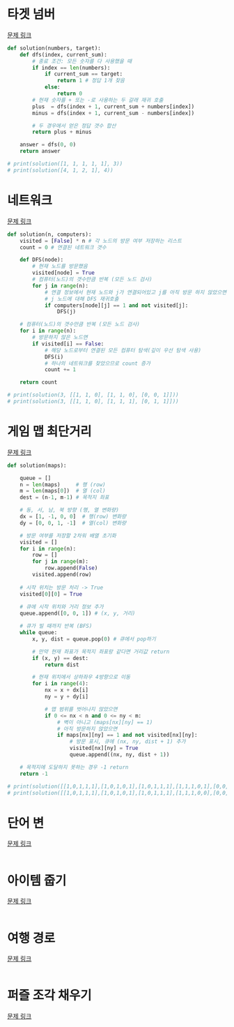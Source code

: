 # 타겟 넘버
[문제 링크](https://school.programmers.co.kr/learn/courses/30/lessons/43165)
```python
def solution(numbers, target):
    def dfs(index, current_sum):
        # 종료 조건: 모든 숫자를 다 사용했을 때
        if index == len(numbers):
            if current_sum == target:
                return 1 # 정답 1개 찾음
            else:
                return 0
        # 현재 숫자를 + 또는 -로 사용하는 두 갈래 재귀 호출
        plus  = dfs(index + 1, current_sum + numbers[index])
        minus = dfs(index + 1, current_sum - numbers[index])

        # 두 경우에서 얻은 정답 갯수 합산
        return plus + minus

    answer = dfs(0, 0)
    return answer

# print(solution([1, 1, 1, 1, 1], 3))
# print(solution([4, 1, 2, 1], 4))
```

# 네트워크
[문제 링크](https://school.programmers.co.kr/learn/courses/30/lessons/43162)
```python
def solution(n, computers):
    visited = [False] * n # 각 노드의 방문 여부 저장하는 리스트
    count = 0 # 연결된 네트워크 갯수

    def DFS(node):
        # 현재 노드를 방문했음
        visited[node] = True
        # 컴퓨터(노드)의 갯수만큼 반복 (모든 노드 검사)
        for j in range(n):
            # 연결 정보에서 현재 노드와 j가 연결되어있고 j를 아직 방문 하지 않았으면 
            # j 노드에 대해 DFS 재귀호출 
            if computers[node][j] == 1 and not visited[j]:
                DFS(j)

    # 컴퓨터(노드)의 갯수만큼 반복 (모든 노드 검사)
    for i in range(n):
        # 방문하지 않은 노드면
        if visited[i] == False:
            # 해당 노드로부터 연결된 모든 컴퓨터 탐색(깊이 우선 탐색 사용)
            DFS(i)
            # 하나의 네트워크를 찾았으므로 count 증가
            count += 1

    return count

# print(solution(3, [[1, 1, 0], [1, 1, 0], [0, 0, 1]]))
# print(solution(3, [[1, 1, 0], [1, 1, 1], [0, 1, 1]]))
```

# 게임 맵 최단거리
[문제 링크](https://school.programmers.co.kr/learn/courses/30/lessons/1844)
```python
def solution(maps):

    queue = []
    n = len(maps)     # 행 (row)
    m = len(maps[0])  # 열 (col)
    dest = (n-1, m-1) # 목적지 좌표

    # 동, 서, 남, 북 방향 (행, 열 변화량)
    dx = [1, -1, 0, 0]  # 행(row) 변화량
    dy = [0, 0, 1, -1]  # 열(col) 변화량

    # 방문 여부를 저장할 2차워 배열 초기화
    visited = []
    for i in range(n):
        row = []
        for j in range(m):
            row.append(False)
        visited.append(row)
    
    # 시작 위치는 방문 처리 -> True
    visited[0][0] = True
    
    # 큐에 시작 위치와 거리 정보 추가 
    queue.append([0, 0, 1]) # (x, y, 거리)

    # 큐가 빌 때까지 반복 (BFS)
    while queue:
        x, y, dist = queue.pop(0) # 큐에서 pop하기

        # 만약 현재 좌표가 목적지 좌표랑 같다면 거리값 return
        if (x, y) == dest:
            return dist

        # 현재 위치에서 상하좌우 4방향으로 이동
        for i in range(4):
            nx = x + dx[i]
            ny = y + dy[i]

            # 맵 범위를 벗어나지 않았으면
            if 0 <= nx < n and 0 <= ny < m:
                # 벽이 아니고 (maps[nx][ny] == 1)
                # 아직 방문하지 않았으면
                if maps[nx][ny] == 1 and not visited[nx][ny]:
                    # 방문 표시, 큐에 (nx, ny, dist + 1) 추가
                    visited[nx][ny] = True
                    queue.append((nx, ny, dist + 1))

    # 목적지에 도달하지 못하는 경우 -1 return
    return -1

# print(solution([[1,0,1,1,1],[1,0,1,0,1],[1,0,1,1,1],[1,1,1,0,1],[0,0,0,0,1]]))
# print(solution([[1,0,1,1,1],[1,0,1,0,1],[1,0,1,1,1],[1,1,1,0,0],[0,0,0,0,1]]))

```

# 단어 변
[문제 링크](https://school.programmers.co.kr/learn/courses/30/lessons/43163)
```python

```

# 아이템 줍기
[문제 링크](https://school.programmers.co.kr/learn/courses/30/lessons/87694)
```python

```

# 여행 경로 
[문제 링크](https://school.programmers.co.kr/learn/courses/30/lessons/43164)
```python

```

# 퍼즐 조각 채우기
[문제 링크](https://school.programmers.co.kr/learn/courses/30/lessons/84021)
```python

```